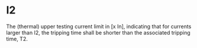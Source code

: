I2
==

The (thermal) upper testing current limit in [x In], indicating that for currents larger than I2, the tripping time shall be shorter than the associated tripping time, T2.
